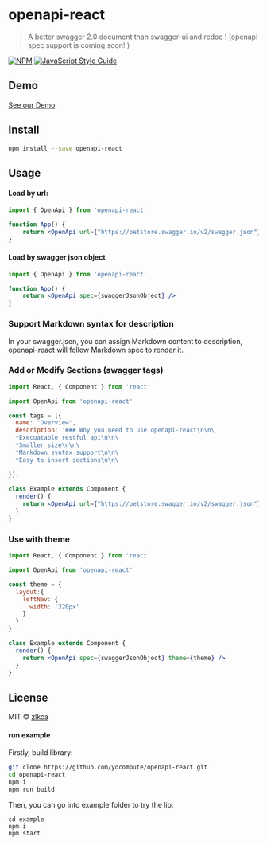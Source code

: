 # openapi-react

> A better swagger 2.0 document than swagger-ui and redoc ! (openapi spec support is coming soon! )

[![NPM](https://img.shields.io/npm/v/openapi-react.svg)](https://www.npmjs.com/package/openapi-react) [![JavaScript Style Guide](https://img.shields.io/badge/code_style-standard-brightgreen.svg)](https://standardjs.com)

## Demo
[See our Demo](https://doc.yocompute.com/)

## Install

```bash
npm install --save openapi-react
```


## Usage

#### Load by url:
```jsx
import { OpenApi } from 'openapi-react'

function App() {
    return <OpenApi url={"https://petstore.swagger.io/v2/swagger.json"} />
}
```

#### Load by swagger json object
```jsx
import { OpenApi } from 'openapi-react'

function App() {
    return <OpenApi spec={swaggerJsonObject} />
}
```

### Support Markdown syntax for description

In your swagger.json, you can assign Markdown content to description, openapi-react will follow Markdown spec to render it.


### Add or Modify Sections (swagger tags)

```jsx
import React, { Component } from 'react'

import OpenApi from 'openapi-react'

const tags = [{
  name: 'Overview',
  description: '### Why you need to use openapi-react\n\n\
  *Execuatable restful api\n\n\
  *Smaller size\n\n\
  *Markdown syntax support\n\n\
  *Easy to insert sections\n\n\
  '
}];

class Example extends Component {
  render() {
    return <OpenApi url={"https://petstore.swagger.io/v2/swagger.json"} tags={tags}/>
  }
}
```

### Use with theme

```jsx
import React, { Component } from 'react'

import OpenApi from 'openapi-react'

const theme = {
  layout:{
    leftNav: {
      width: '320px'
    }
  }
}

class Example extends Component {
  render() {
    return <OpenApi spec={swaggerJsonObject} theme={theme} />
  }
}
```


## License

MIT © [zlkca](https://github.com/zlkca)



#### run example

Firstly, build library:
```bash
git clone https://github.com/yocompute/openapi-react.git
cd openapi-react
npm i
npm run build
```

Then, you can go into example folder to try the lib:
```
cd example
npm i
npm start
```